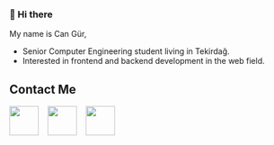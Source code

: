 ### 👋 Hi there
My name is Can Gür, 
- Senior Computer Engineering student living in Tekirdağ. 
- Interested in frontend and backend development in the web field.
<!--
[![Linkedin badge](https://img.shields.io/badge/cangur-0654a7?style=for-the-badge&logo=linkedin&logoColor=white)](https://www.linkedin.com/in/cangur/)
[![Twitter badge](https://img.shields.io/badge/CodeEmAll-228dff?style=for-the-badge&logo=twitter&logoColor=white)](https://www.twitter.com/CodeEmAll/)
[![Instagram badge](https://img.shields.io/badge/cvngur-cd366b?style=for-the-badge&logo=instagram&logoColor=white)](https://www.linkedin.com/in/cangur/)
-->
## Contact Me

<p><a href="https://twitter.com/CodeEmAll"><img src="https://www.vectorlogo.zone/logos/twitter/twitter-tile.svg" height=52/></a>&nbsp;&nbsp;&nbsp;&nbsp;<a href="https://www.linkedin.com/in/cangur/"><img src="https://www.vectorlogo.zone/logos/linkedin/linkedin-icon.svg" height=52 /></a>&nbsp;&nbsp;&nbsp;&nbsp;<a href="https://can-gur.medium.com/"><img src="https://www.vectorlogo.zone/logos/medium/medium-tile.svg" height=52/></a></p>
<!--
## 🧠 Know / Using

<img src="https://www.vectorlogo.zone/logos/python/python-icon.svg" height=36 title="Python"/> <img src="https://raw.githubusercontent.com/github/explore/master/topics/javascript/javascript.png" height=36 title="Javascript"/> <img src="https://www.vectorlogo.zone/logos/vuejs/vuejs-icon.svg" height=36 title="Vue" /> <img src="https://www.vectorlogo.zone/logos/java/java-icon.svg" height=36 title="Java"/><img src="https://www.vectorlogo.zone/logos/springio/springio-icon.svg" height=36 title="Spring"/> <img src="https://www.vectorlogo.zone/logos/couchbase/couchbase-icon.svg" height=36  title="Couchbase"> <img src="https://www.vectorlogo.zone/logos/mysql/mysql-icon.svg" height=36 title="MySQL"> <img src="https://www.vectorlogo.zone/logos/visualstudio_code/visualstudio_code-icon.svg" height=36  title="Visual Studio Code"> <img src="https://www.vectorlogo.zone/logos/linux/linux-icon.svg" height=36  title="Linux"> <img src="https://www.vectorlogo.zone/logos/git-scm/git-scm-icon.svg" height=36  title="Git"> <img src="https://www.vectorlogo.zone/logos/github/github-icon.svg" height=36 title="Github">

## 📖 Learning

<img src="https://www.vectorlogo.zone/logos/golang/golang-official.svg" height=36 title="Golang"/> <img src="https://www.vectorlogo.zone/logos/flutterio/flutterio-icon.svg" height=36  title="Flutter"> 

## 📝 Github Stats

<div>
<img height="180em" src="https://github-readme-stats.vercel.app/api?username=cvngur&count_private=true&show_icons=true&theme=vision-friendly-dark">
<img height="180em" src="https://github-readme-stats.vercel.app/api/top-langs/?username=cvngur&langs_count=8&layout=compact&theme=vision-friendly-dark&hide=scss,html">
</div>
-->
